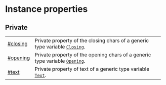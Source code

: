 # Instance properties

## Private

|                        |                                                                                                                                    |
| ---------------------- | ---------------------------------------------------------------------------------------------------------------------------------- |
| [#closing](closing.md) | Private property of the closing chars of a generic type variable [`Closing`](../generic-type-variables.md#wrap-closing).           |
| [#opening](opening.md) | Private property of the opening chars of a generic type variable [`Opening`](../generic-type-variables.md#wrap-opening).           |
| [#text](text.md)       | Private property of text of a generic type variable [`Text`](../generic-type-variables.md#wrap-less-than...-text-...greater-than). |
